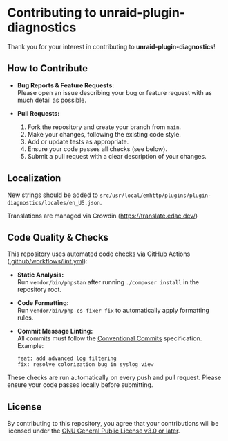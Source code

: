 # Contributing to unraid-plugin-diagnostics

Thank you for your interest in contributing to **unraid-plugin-diagnostics**!

## How to Contribute

- **Bug Reports & Feature Requests:**  
  Please open an issue describing your bug or feature request with as much detail as possible.

- **Pull Requests:**  
  1. Fork the repository and create your branch from `main`.
  2. Make your changes, following the existing code style.
  3. Add or update tests as appropriate.
  4. Ensure your code passes all checks (see below).
  5. Submit a pull request with a clear description of your changes.

## Localization

New strings should be added to `src/usr/local/emhttp/plugins/plugin-diagnostics/locales/en_US.json`.

Translations are managed via Crowdin (https://translate.edac.dev/)

## Code Quality & Checks

This repository uses automated code checks via GitHub Actions ([.github/workflows/lint.yml](.github/workflows/lint.yml)):

- **Static Analysis:**  
  Run `vendor/bin/phpstan` after running `./composer install` in the repository root.

- **Code Formatting:**  
  Run `vendor/bin/php-cs-fixer fix` to automatically apply formatting rules.

- **Commit Message Linting:**  
  All commits must follow the [Conventional Commits](https://www.conventionalcommits.org/) specification.  
  Example:  
  ```
  feat: add advanced log filtering
  fix: resolve colorization bug in syslog view
  ```

These checks are run automatically on every push and pull request. Please ensure your code passes locally before submitting.

## License

By contributing to this repository, you agree that your contributions will be licensed under the [GNU General Public License v3.0 or later](LICENSE).